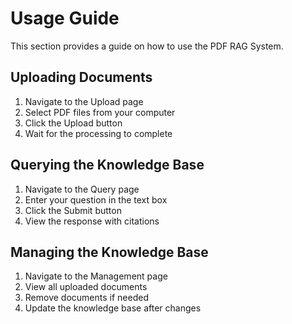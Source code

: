 # Usage Guide

This section provides a guide on how to use the PDF RAG System.

## Uploading Documents

1. Navigate to the Upload page
2. Select PDF files from your computer
3. Click the Upload button
4. Wait for the processing to complete

## Querying the Knowledge Base

1. Navigate to the Query page
2. Enter your question in the text box
3. Click the Submit button
4. View the response with citations

## Managing the Knowledge Base

1. Navigate to the Management page
2. View all uploaded documents
3. Remove documents if needed
4. Update the knowledge base after changes
